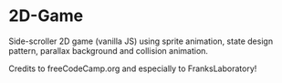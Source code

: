 # 2D-Game
Side-scroller 2D game (vanilla JS) using sprite animation, state design pattern, parallax background and collision animation.

Credits to freeCodeCamp.org and especially to FranksLaboratory!
